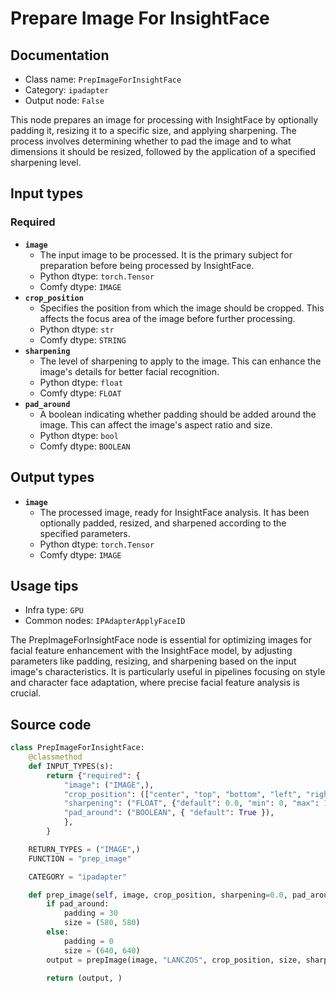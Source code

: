 # Prepare Image For InsightFace
## Documentation
- Class name: `PrepImageForInsightFace`
- Category: `ipadapter`
- Output node: `False`

This node prepares an image for processing with InsightFace by optionally padding it, resizing it to a specific size, and applying sharpening. The process involves determining whether to pad the image and to what dimensions it should be resized, followed by the application of a specified sharpening level.
## Input types
### Required
- **`image`**
    - The input image to be processed. It is the primary subject for preparation before being processed by InsightFace.
    - Python dtype: `torch.Tensor`
    - Comfy dtype: `IMAGE`
- **`crop_position`**
    - Specifies the position from which the image should be cropped. This affects the focus area of the image before further processing.
    - Python dtype: `str`
    - Comfy dtype: `STRING`
- **`sharpening`**
    - The level of sharpening to apply to the image. This can enhance the image's details for better facial recognition.
    - Python dtype: `float`
    - Comfy dtype: `FLOAT`
- **`pad_around`**
    - A boolean indicating whether padding should be added around the image. This can affect the image's aspect ratio and size.
    - Python dtype: `bool`
    - Comfy dtype: `BOOLEAN`
## Output types
- **`image`**
    - The processed image, ready for InsightFace analysis. It has been optionally padded, resized, and sharpened according to the specified parameters.
    - Python dtype: `torch.Tensor`
    - Comfy dtype: `IMAGE`
## Usage tips
- Infra type: `GPU`
- Common nodes: `IPAdapterApplyFaceID`

The PrepImageForInsightFace node is essential for optimizing images for facial feature enhancement with the InsightFace model, by adjusting parameters like padding, resizing, and sharpening based on the input image's characteristics. It is particularly useful in pipelines focusing on style and character face adaptation, where precise facial feature analysis is crucial.
## Source code
```python
class PrepImageForInsightFace:
    @classmethod
    def INPUT_TYPES(s):
        return {"required": {
            "image": ("IMAGE",),
            "crop_position": (["center", "top", "bottom", "left", "right"],),
            "sharpening": ("FLOAT", {"default": 0.0, "min": 0, "max": 1, "step": 0.05}),
            "pad_around": ("BOOLEAN", { "default": True }),
            },
        }

    RETURN_TYPES = ("IMAGE",)
    FUNCTION = "prep_image"

    CATEGORY = "ipadapter"

    def prep_image(self, image, crop_position, sharpening=0.0, pad_around=True):
        if pad_around:
            padding = 30
            size = (580, 580)
        else:
            padding = 0
            size = (640, 640)
        output = prepImage(image, "LANCZOS", crop_position, size, sharpening, padding)

        return (output, )

```
